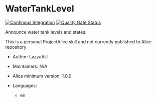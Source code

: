 # WaterTankLevel

[![Continous Integration](https://gitlab.com/project-alice-assistant/skills/skill_WaterTankLevel/badges/master/pipeline.svg)](https://gitlab.com/project-alice-assistant/skills/skill_WaterTankLevel/pipelines/latest) [![Quality Gate Status](https://sonarcloud.io/api/project_badges/measure?project=project-alice-assistant_skill_WaterTankLevel&metric=alert_status)](https://sonarcloud.io/dashboard?id=project-alice-assistant_skill_WaterTankLevel)

Announce water tank levels and states. 

This is a personal ProjectAlice skill and not currently published to Alice repository

- Author: LazzaAU
- Maintainers: N/A
- Alice minimum version: 1.0.0
- Languages:

  - en
